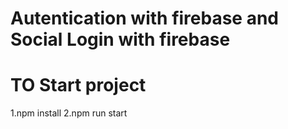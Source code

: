 # Autentication with firebase and Social Login with firebase
# TO Start project
1.npm install
2.npm run start



